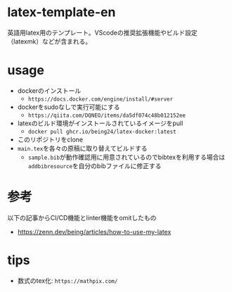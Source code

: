 # latex-template-en
英語用latex用のテンプレート。VScodeの推奨拡張機能やビルド設定（latexmk）などが含まれる。

# usage
- dockerのインストール
  - `https://docs.docker.com/engine/install/#server`
- dockerをsudoなしで実行可能にする
  - `https://qiita.com/DQNEO/items/da5df074c48b012152ee`
- latexのビルド環境がインストールされているイメージをpull
  - `docker pull ghcr.io/being24/latex-docker:latest`
- このリポジトリをclone
- `main.tex`を各々の原稿に取り替えてビルドする
  - `sample.bib`が動作確認用に用意されているのでbibtexを利用する場合は`addbibresource`を自分のbibファイルに修正する

# 参考
以下の記事からCI/CD機能とlinter機能をomitしたもの
- https://zenn.dev/being/articles/how-to-use-my-latex

# tips
- 数式のtex化: `https://mathpix.com/`
